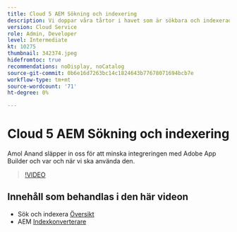 ```yaml
---
title: Cloud 5 AEM Sökning och indexering
description: Vi doppar våra tårtor i havet som är sökbara och indexerade
version: Cloud Service
role: Admin, Developer
level: Intermediate
kt: 10275
thumbnail: 342374.jpeg
hidefromtoc: true
recommendations: noDisplay, noCatalog
source-git-commit: 0b6e16d7263bc14c1824643b77678071694bcb7e
workflow-type: tm+mt
source-wordcount: '71'
ht-degree: 0%

---
```


# Cloud 5 AEM Sökning och indexering

Amol Anand släpper in oss för att minska integreringen med Adobe App Builder och var och när vi ska använda den.

>[!VIDEO](https://video.tv.adobe.com/v/342374)

## Innehåll som behandlas i den här videon

+ Sök och indexera [Översikt](https://experienceleague.adobe.com/docs/experience-manager-cloud-service/content/operations/indexing.html)
+ AEM [Indexkonverterare](https://experienceleague.adobe.com/docs/experience-manager-cloud-service/content/migration-journey/refactoring-tools/index-converter.html)